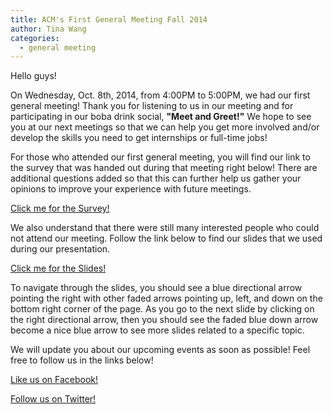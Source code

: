 ```yaml
---
title: ACM's First General Meeting Fall 2014
author: Tina Wang
categories:
  - general meeting
---
```


Hello guys!

On Wednesday, Oct. 8th, 2014, from 4:00PM to 5:00PM, we had our first general meeting! Thank you for listening to us in our meeting and for participating in our boba drink social, **"Meet and Greet!"** We hope to see you at our next meetings so that we can help you get more involved and/or develop the skills you need to get internships or full-time jobs!

For those who attended our first general meeting, you will find our link to the survey that was handed out during that meeting right below! There are additional questions added so that this can further help us gather your opinions to improve your experience with future meetings.

[Click me for the Survey!](http://bit.ly/FirstGeneralMeetingSurvey)

We also understand that there were still many interested people who could not attend our meeting. Follow the link below to find our slides that we used during our presentation.

[Click me for the Slides!](http://slides.com/acmucr/what-is-acm-ucr#/)

To navigate through the slides, you should see a blue directional arrow pointing the right with other faded arrows pointing up, left, and down on the bottom right corner of the page. As you go to the next slide by clicking on the right directional arrow, then you should see the faded blue down arrow become a nice blue arrow to see more slides related to a specific topic.

We will update you about our upcoming events as soon as possible! Feel free to follow us in the links below!

[Like us on Facebook!](https://www.facebook.com/groups/acm.at.ucr/)

[Follow us on Twitter!](https://twitter.com/ACMatUCR)

